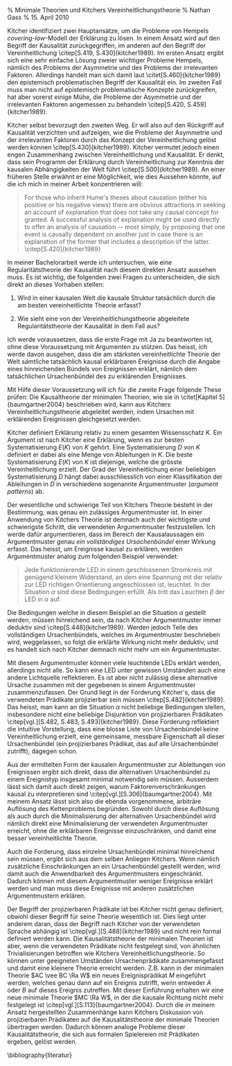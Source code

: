 % Minimale Theorien und Kitchers Vereinheitlichungstheorie
% Nathan Gass
% 15. April 2010

Kitcher identifiziert zwei Hauptansätze, um die Probleme von Hempels
*covering-law*-Modell der Erklärung zu lösen. In einem Ansatz wird auf
den Begriff der Kausalität zurückgegriffen, im anderen auf den Begriff
der Vereinheitlichung \citep[S.419, S.430]{kitcher1989}. Im ersten
Ansatz ergibt sich eine sehr einfache Lösung zweier wichtiger Probleme
Hempels, nämlich des Problems der Asymmetrie und des Problems der
irrelevanten Faktoren. Allerdings handelt man sich damit laut
\citet[S.460]{kitcher1989} den epistemisch problematischen Begriff der
Kausalität ein. Im zweiten Fall muss man nicht auf epistemisch
problematische Konzepte zurückgreifen, hat aber vorerst einige Mühe,
die Probleme der Asymmetrie und der irrelevanten Faktoren angemessen
zu behandeln \citep[S.420, S.459]{kitcher1989}.

Kitcher selbst bevorzugt den zweiten Weg. Er will also auf den
Rückgriff auf Kausalität verzichten und aufzeigen, wie die Probleme
der Asymmetrie und der irrelevanten Faktoren durch das Konzept der
Vereinheitlichung gelöst werden können
\citep[S.430]{kitcher1989}. Kitcher vermutet jedoch einen engen
Zusammenhang zwischen Vereinheitlichung und Kausalität. Er denkt, dass
sein Programm der Erklärung durch Vereinheitlichung zur Kenntnis der
kausalen Abhängigkeiten der Welt führt \citep[S.500]{kitcher1989}. An
einer früheren Stelle erwähnt er eine Möglichkeit, wie dies Aussehen
könnte, auf die ich mich in meiner Arbeit konzentrieren will:

> For those who inherit Hume's theses about causation (either his
> positive or his negative views) there are obvious attractions in
> seeking an account of explanation that does not take any causal
> concept for granted. A successful analysis of explanation might be
> used directly to offer an analysis of causation -- most simply, by
> proposing that one event is causally dependent on another just in
> case there is an explanation of the former that includes a
> description of the latter. \citep[S.420]{kitcher1989}

In meiner Bachelorarbeit werde ich untersuchen, wie eine
Regularitätstheorie der Kausalität nach diesem direkten
Ansatz aussehen muss. Es ist wichtig, die folgenden zwei Fragen zu
unterscheiden, die sich direkt an dieses Vorhaben stellen:

1. Wird in einer kausalen Welt die kausale Struktur tatsächlich durch
   die am besten vereinheitlichte Theorie erfasst?

2. Wie sieht eine von der Vereinheitlichungstheorie abgeleitete
   Regularitätstheorie der Kausalität in dem Fall aus?

Ich werde voraussetzen, dass die erste Frage mit Ja zu beantworten
ist, ohne diese Voraussetzung mit Argumenten zu stützen. Das heisst,
ich werde davon ausgehen, dass die am stärksten vereinheitlichte
Theorie der Welt sämtliche tatsächlich kausal erklärbaren Ereignisse
durch die Angabe eines hinreichenden Bündels von Ereignissen erklärt,
nämlich dem tatsächlichen Ursachenbündel des zu erklärenden
Ereignisses.

Mit Hilfe dieser Voraussetzung will ich für die zweite Frage folgende
These prüfen: Die Kausaltheorie der minimalen Theorien, wie sie in
\citet[Kapitel 5]{baumgartner2004} beschrieben wird, kann aus Kitchers
Vereinheitlichungstheorie abgeleitet werden, indem Ursachen mit
erklärenden Ereignissen gleichgesetzt werden.

Kitcher definiert Erklärung relativ zu einem gesamten Wissensschatz
$K$. Ein Argument ist nach Kitcher eine Erklärung, wenn es zur besten
Systematisierung $E(K)$ von $K$ gehört. Eine Systematisierung $D$ von
$K$ definiert er dabei als eine Menge von Ableitungen in $K$. Die
beste Systematisierung $E(K)$ von $K$ ist diejenige, welche die
grösste Vereinheitlichung erzielt. Der Grad der Vereinheitlichung
einer beliebigen Systematisierung $D$ hängt dabei ausschliesslich von
einer Klassifikation der Ableitungen in $D$ in verschiedene sogenannte
Argumentmuster (*argument patterns*) ab.

Der wesentliche und schwierige Teil von Kitchers Theorie besteht in
der Bestimmung, was genau ein zulässiges Argumentmuster ist. In einer
Anwendung von Kitchers Theorie ist demnach auch der wichtigste und
schwierigste Schritt, die verwendeten Argumentmuster
festzustellen. Ich werde dafür argumentieren, dass im Bereich der
Kausalaussagen ein Argumentmuster genau *ein vollständiges
Ursachenbündel* einer Wirkung erfasst. Das heisst, um Ereignisse
kausal zu erklären, werden Argumentmuster analog zum folgenden
Beispiel verwendet:

> Jede funktionierende LED in einem geschlossenen Stromkreis mit
> genügend kleinem Widerstand, an dem eine Spannung mit der relativ
> zur LED richtigen Orientierung angeschlossen ist, leuchtet. In der
> Situation $\alpha$ sind diese Bedingungen erfüllt. Als tritt das
> Leuchten $\beta$ der LED in $\alpha$ auf.

Die Bedingungen welche in diesem Beispiel an die Situation $\alpha$
gestellt werden, müssen hinreichend sein, da nach Kitcher
Argumentmuster immer deduktiv sind \citep[S.448]{kitcher1989}. Werden
jedoch Teile des vollständigen Ursachenbündels, welches im
Argumentmuster beschrieben wird, weggelassen, so folgt die erklärte
Wirkung nicht mehr deduktiv, und es handelt sich nach Kitcher demnach
nicht mehr um ein Argumentmuster.

Mit diesem Argumentmuster können viele leuchtende LEDs erklärt werden,
allerdings nicht alle. So kann eine LED unter gewissen Umständen auch
eine andere Lichtquelle reflektieren. Es ist aber nicht zulässig diese
alternative Ursache zusammen mit der gegebenen in einem Argumentmuster
zusammenzufassen. Der Grund liegt in der Forderung Kitcher's, dass
die verwendeten Prädikate projizierbar sein müssen
\citep[S.482]{kitcher1989}. Das heisst, man kann an die Situation
$\alpha$ nicht beliebige Bedingungen stellen, insbesondere nicht eine
beliebige Disjunktion von projizierbaren Prädikaten
\citep[vgl.][S.482, S.483, S.493]{kitcher1989}. Diese Forderung
reflektiert die intuitive Vorstellung, dass eine blosse Liste von
Ursachenbündel keine Vereinheitlichung erzielt, eine gemeinsame,
messbare Eigenschaft all dieser Ursachenbündel (ein projizierbares
Prädikat, das auf alle Ursachenbündel zutrifft), dagegen schon.

Aus der ermittelten Form der kausalen Argumentmuster zur Ableitungen
von Ereignissen ergibt sich direkt, dass die alternativen
Ursachenbündel zu einem Ereignistyp insgesamt minimal notwendig sein
müssen. Ausserdem lässt sich damit auch direkt zeigen, warum
Faktorenverschränkungen kausal zu interpretieren sind
\citep[vgl.][S.306]{baumgartner2004}. Mit meinem Ansatz lässt sich
also die ebenda vorgenommene, arbiträre Auflösung des Kettenproblems
begründen. Sowohl durch diese Auflösung als auch durch die
Minimalisierung der alternativen Ursachenbündel wird nämlich direkt
eine Minimalisierung der verwendeten Argumentmuster erreicht, ohne die
erklärbaren Ereignisse einzuschränken, und damit eine besser
vereinheitlichte Theorie.

Auch die Forderung, dass einzelne Ursachenbündel minimal hinreichend
sein müssen, ergibt sich aus dem selben Anliegen Kitchers.  Wenn
nämlich zusätzliche Einschränkungen an ein Ursachenbündel gestellt
werden, wird damit auch die Anwendbarkeit des Argumentmusters
eingeschränkt. Dadurch können mit diesem Argumentmuster weniger
Ereignisse erklärt werden und man muss diese Ereignisse mit anderen
zusätzlichen Argumentmustern erklären.

Der Begriff der projizierbaren Prädikate ist bei Kitcher nicht genau
definiert, obwohl dieser Begriff für seine Theorie wesentlich
ist. Dies liegt unter anderem daran, dass der Begriff nach Kitcher von
der verwendeten Sprache abhängig ist \citep[vgl.][S.488]{kitcher1989}
und nicht rein formal definiert werden kann. Die Kausalitätstheorie
der minimalen Theorien ist aber, wenn die verwendeten Prädikate nicht
festgelegt sind, von ähnlichen Trivialisierungen betroffen wie
Kitchers Vereinheitlichungstheorie. So können unter geeigneten
Umständen Ursachenprädikate zusammengefasst und damit eine kleinere
Theorie erreicht werden. Z.B. kann in der minimalen Theorie $AC \vee
BC \Ra W$ ein neues Ereignisprädikat $M$ eingeführt werden, welches
genau dann auf ein Ereignis zutrifft, wenn entweder $A$ oder $B$ auf
dieses Ereignis zutreffen. Mit dieser Einführung erhalten wir eine neue
minimale Theorie $MC \Ra W$, in der die kausale Richtung nicht mehr
festgelegt ist \citep[vgl.][S.113]{baumgartner2004}. Durch die in
meinem Ansatz hergestellten Zusammenhänge kann Kitchers Diskussion von
projizierbaren Prädikaten auf die Kausalitätstheorie der minimale
Theorien übertragen werden. Dadurch können analoge Probleme dieser
Kausalitätstheorie, die sich aus formalen Spielereien mit Prädikaten
ergeben, gelöst werden.


\bibliography{literatur}

